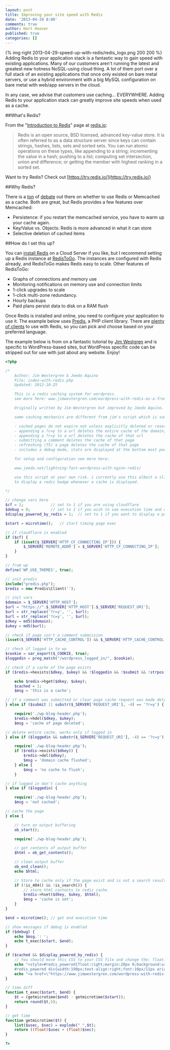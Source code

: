 ```yaml
---
layout: post
title: Improving your site speed with Redis
date: '2013-04-29 8:00'
comments: true
author: Hart Hoover
published: true
categories: []
---
```

{% img right 2013-04-29-speed-up-with-redis/redis_logo.png 200 200 %}
Adding Redis to your application stack is a fantastic way to gain speed with existing applications. Many of our customers aren't running the latest and greatest new hotness NoSQL-using cloud thing. A lot of them port over a full stack of an existing applications that once only existed on bare metal servers, or use a hybrid environment with a big MySQL configuration on bare metal with web/app servers in the cloud.

In any case, we advise that customers use caching... EVERYWHERE. Adding Redis to your application stack can greatly improve site speeds when used as a cache.<!-- more -->

##What's Redis?

From the "[Introduction to Redis](https://redis.io/topics/introduction)" page at [redis.io](https://redis.io):

> Redis is an open source, BSD licensed, advanced key-value store. It is often referred to as a data structure server since keys can contain strings, hashes, lists, sets and sorted sets. You can run atomic operations on these types, like appending to a string; incrementing the value in a hash; pushing to a list; computing set intersection, union and difference; or getting the member with highest ranking in a sorted set.

Want to try Redis? Check out [https://try.redis.io/](https://try.redis.io/)

##Why Redis?

There is a [ton](https://www.quora.com/Redis-vs-Memcached-which-one-should-I-use-for-a-web-based-application) of [debate](https://stackoverflow.com/questions/2873249/is-memcached-a-dinosaur-in-comparison-to-redis) out there on whether to use Redis or Memcached as a cache. Both are great, but Redis provides a few features over Memcached:

* Persistence: if you restart the memcached service, you have to warm up your cache again.
* Key/Value vs. Objects: Redis is more advanced in what it can store
* Selective deletion of cached items

##How do I set this up?

You can [install Redis](https://redis.io/download) on a Cloud Server if you like, but I recommend setting up a Redis instance at [RedisToGo](https://redistogo.com/). The instances are configured with Redis already, and RedisToGo makes Redis easy to scale. Other features of RedisToGo:

* Graphs of connections and memory use
* Monitoring notifications on memory use and connection limits
* 1-click upgrades to scale
* 1-click multi-zone redundancy.
* Hourly backups
* Paid plans persist data to disk on a RAM flush

Once Redis is installed and online, you need to configure your application to use it. The example below uses [Predis](https://github.com/nrk/predis/), a PHP client library. There are [plenty of clients](https://redistogo.com/documentation?language=en) to use with Redis, so you can pick and choose based on your preferred language.

The example below is from on a fantastic tutorial by [Jim Westgren](https://www.jimwestergren.com/wordpress-with-redis-as-a-frontend-cache/) and is specific to WordPress-based sites, but WordPress specific code can be stripped out for use with just about any website. Enjoy!

```php
<?php

/*
    Author: Jim Westergren & Jeedo Aquino
    File: index-with-redis.php
    Updated: 2012-10-25

    This is a redis caching system for wordpress.
    see more here: www.jimwestergren.com/wordpress-with-redis-as-a-frontend-cache/

    Originally written by Jim Westergren but improved by Jeedo Aquino.

    some caching mechanics are different from jim's script which is summarized below:

    - cached pages do not expire not unless explicitly deleted or reset
    - appending a ?c=y to a url deletes the entire cache of the domain, only works when you are logged in
    - appending a ?r=y to a url deletes the cache of that url
    - submitting a comment deletes the cache of that page
    - refreshing (f5) a page deletes the cache of that page
    - includes a debug mode, stats are displayed at the bottom most part after </html>

    for setup and configuration see more here:

    www.jeedo.net/lightning-fast-wordpress-with-nginx-redis/

    use this script at your own risk. i currently use this albeit a slightly modified version
    to display a redis badge whenever a cache is displayed.

*/

// change vars here
$cf = 1;			// set to 1 if you are using cloudflare
$debug = 0;			// set to 1 if you wish to see execution time and cache actions
$display_powered_by_redis = 1;  // set to 1 if you want to display a powered by redis message with execution time, see below

$start = microtime();   // start timing page exec

// if cloudflare is enabled
if ($cf) {
    if (isset($_SERVER['HTTP_CF_CONNECTING_IP'])) {
        $_SERVER['REMOTE_ADDR'] = $_SERVER['HTTP_CF_CONNECTING_IP'];
    }
}

// from wp
define('WP_USE_THEMES', true);

// init predis
include("predis.php");
$redis = new Predis\Client('');

// init vars
$domain = $_SERVER['HTTP_HOST'];
$url = "https://".$_SERVER['HTTP_HOST'].$_SERVER['REQUEST_URI'];
$url = str_replace('?r=y', '', $url);
$url = str_replace('?c=y', '', $url);
$dkey = md5($domain);
$ukey = md5($url);

// check if page isn't a comment submission
(isset($_SERVER['HTTP_CACHE_CONTROL']) && $_SERVER['HTTP_CACHE_CONTROL'] == 'max-age=0') ? $submit = 1 : $submit = 0;

// check if logged in to wp
$cookie = var_export($_COOKIE, true);
$loggedin = preg_match("/wordpress_logged_in/", $cookie);

// check if a cache of the page exists
if ($redis->hexists($dkey, $ukey) && !$loggedin && !$submit && !strpos($url, '/feed/')) {

    echo $redis->hget($dkey, $ukey);
    $cached = 1;
    $msg = 'this is a cache';

// if a comment was submitted or clear page cache request was made delete cache of page
} else if ($submit || substr($_SERVER['REQUEST_URI'], -4) == '?r=y') {

    require('./wp-blog-header.php');
    $redis->hdel($dkey, $ukey);
    $msg = 'cache of page deleted';

// delete entire cache, works only if logged in
} else if ($loggedin && substr($_SERVER['REQUEST_URI'], -4) == '?c=y') {

    require('./wp-blog-header.php');
    if ($redis->exists($dkey)) {
        $redis->del($dkey);
        $msg = 'domain cache flushed';
    } else {
        $msg = 'no cache to flush';
    }

// if logged in don't cache anything
} else if ($loggedin) {

    require('./wp-blog-header.php');
    $msg = 'not cached';

// cache the page
} else {

    // turn on output buffering
    ob_start();

    require('./wp-blog-header.php');

    // get contents of output buffer
    $html = ob_get_contents();

    // clean output buffer
    ob_end_clean();
    echo $html;

    // Store to cache only if the page exist and is not a search result.
    if (!is_404() && !is_search()) {
        // store html contents to redis cache
        $redis->hset($dkey, $ukey, $html);
        $msg = 'cache is set';
    }
}

$end = microtime(); // get end execution time

// show messages if debug is enabled
if ($debug) {
    echo $msg.': ';
    echo t_exec($start, $end);
}

if ($cached && $display_powered_by_redis) {
	// You should move this CSS to your CSS file and change the: float:right;margin:20px 0;
	echo "<style>#redis_powered{float:right;margin:20px 0;background:url(https://images.staticjw.com/jim/3959/redis.png) 10px no-repeat #fff;border:1px solid #D7D8DF;padding:10px;width:190px;}
	#redis_powered div{width:190px;text-align:right;font:10px/11px arial,sans-serif;color:#000;}</style>";
	echo "<a href=\"https://www.jimwestergren.com/wordpress-with-redis-as-a-frontend-cache/\" style=\"text-decoration:none;\"><div id=\"redis_powered\"><div>Page generated in<br/> ".t_exec($start, $end)." sec</div></div></a>";
}

// time diff
function t_exec($start, $end) {
    $t = (getmicrotime($end) - getmicrotime($start));
    return round($t,5);
}

// get time
function getmicrotime($t) {
    list($usec, $sec) = explode(" ",$t);
    return ((float)$usec + (float)$sec);
}

?>
```
